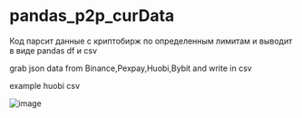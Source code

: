 # pandas_p2p_curData


Код парсит данные с криптобирж по определенным лимитам и выводит в виде pandas df и csv

grab json data from Binance,Pexpay,Huobi,Bybit and write in csv




example huobi csv 

![image](https://github.com/NikitaRidnay/pandas_p2p_curData/assets/74020449/c6a3adc6-90fb-455a-8700-ec2643ccc28a)

